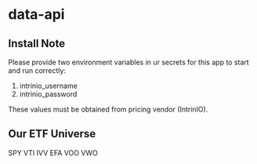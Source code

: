 # data-api

## Install Note
Please provide two environment variables in ur secrets for this app to start and run correctly:

1. intrinio_username
1. intrinio_password

These values must be obtained from pricing vendor (IntrinIO).

## Our ETF Universe
SPY
VTI
IVV
EFA
VOO
VWO